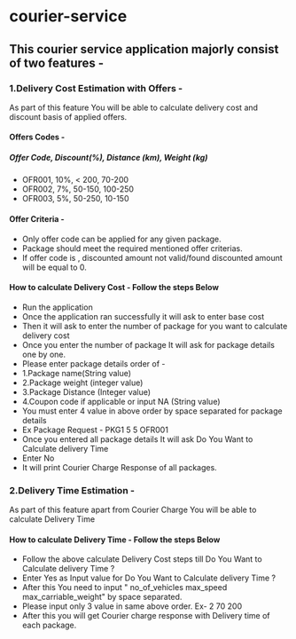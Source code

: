 # courier-service
## This courier service application majorly consist of two features - 
### 1.Delivery Cost Estimation with Offers - 
As part of this feature You will be able to calculate delivery cost and discount basis of applied offers.
#### Offers Codes -
##### Offer Code, Discount(%), Distance (km), Weight (kg)
* OFR001, 10%, < 200, 70-200
* OFR002, 7%, 50-150, 100-250
* OFR003, 5%, 50-250, 10-150

#### Offer Criteria -
* Only offer code can be applied for any given package. 
* Package should meet the required mentioned offer criterias.
* If offer code is , discounted amount not valid/found discounted amount will be equal to 0.

#### How to calculate Delivery Cost - Follow the steps Below
* Run the application
* Once the application ran successfully it will ask to enter base cost
* Then it will ask to enter the number of package for you want to calculate delivery cost
* Once you enter the number of package It will ask for package details one by one.
* Please enter package details order of - 
* 1.Package name(String value)
* 2.Package weight (integer value)
* 3.Package Distance (Integer value)
* 4.Coupon code if applicable or input NA (String value)
* You must enter 4 value in above order by space separated for package details
* Ex Package Request - PKG1 5 5 OFR001
* Once you entered all package details It will ask Do You Want to Calculate delivery Time
* Enter No
* It will print Courier Charge Response of all packages.

### 2.Delivery Time Estimation - 
As part of this feature apart from Courier Charge You will be able to calculate 
Delivery Time

#### How to calculate Delivery Time - Follow the steps Below
* Follow the above calculate Delivery Cost steps till Do You Want to Calculate delivery Time ?
* Enter Yes as Input value for Do You Want to Calculate delivery Time ?
* After this You need to input  " no_of_vehicles max_speed max_carriable_weight" by space separated.
* Please input only 3 value in same above order. Ex- 2 70 200
* After this you will get Courier charge response with Delivery time of each package.